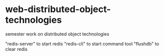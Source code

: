 web-distributed-object-technologies
===================================

semester work on distributed object technologies

"redis-server" to start redis
"redis-cli" to start command tool
"flushdb" to clear redis

